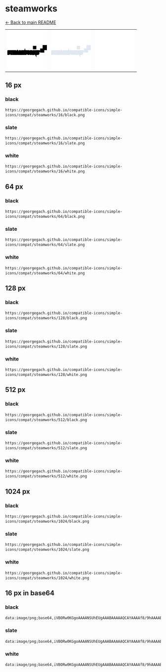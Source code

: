 # steamworks

[← Back to main README](../../README.md)

<table><tr>
  <td><img src="./128/black.png" width="128" alt="steamworks black icon" /></td>
  <td><img src="./128/slate.png" width="128" alt="steamworks slate icon" /></td>
  <td><img src="./128/white.png" width="128" alt="steamworks white icon" /></td>
</tr></table>

## 16 px

### black
```
https://georgegach.github.io/compatible-icons/simple-icons/compat/steamworks/16/black.png
```

### slate
```
https://georgegach.github.io/compatible-icons/simple-icons/compat/steamworks/16/slate.png
```

### white
```
https://georgegach.github.io/compatible-icons/simple-icons/compat/steamworks/16/white.png
```

## 64 px

### black
```
https://georgegach.github.io/compatible-icons/simple-icons/compat/steamworks/64/black.png
```

### slate
```
https://georgegach.github.io/compatible-icons/simple-icons/compat/steamworks/64/slate.png
```

### white
```
https://georgegach.github.io/compatible-icons/simple-icons/compat/steamworks/64/white.png
```

## 128 px

### black
```
https://georgegach.github.io/compatible-icons/simple-icons/compat/steamworks/128/black.png
```

### slate
```
https://georgegach.github.io/compatible-icons/simple-icons/compat/steamworks/128/slate.png
```

### white
```
https://georgegach.github.io/compatible-icons/simple-icons/compat/steamworks/128/white.png
```

## 512 px

### black
```
https://georgegach.github.io/compatible-icons/simple-icons/compat/steamworks/512/black.png
```

### slate
```
https://georgegach.github.io/compatible-icons/simple-icons/compat/steamworks/512/slate.png
```

### white
```
https://georgegach.github.io/compatible-icons/simple-icons/compat/steamworks/512/white.png
```

## 1024 px

### black
```
https://georgegach.github.io/compatible-icons/simple-icons/compat/steamworks/1024/black.png
```

### slate
```
https://georgegach.github.io/compatible-icons/simple-icons/compat/steamworks/1024/slate.png
```

### white
```
https://georgegach.github.io/compatible-icons/simple-icons/compat/steamworks/1024/white.png
```

## 16 px in base64

### black
```
data:image/png;base64,iVBORw0KGgoAAAANSUhEUgAAABAAAAAQCAYAAAAf8/9hAAAABmJLR0QA/wD/AP+gvaeTAAAAd0lEQVQ4je3PPQrCUBBF4e8ZRAUF9yBklRYuwHW5CzegFgqioGhsbiBFCgsbIaeZufM/DPwXG2w7eofTqKdwElth1YnPsYi/Ro1ScMA0iTsazKLHuKHgmaEV3qmr4YojHgm2yRfOuKS5yYJ9rll++3tL37sDv+ADwTQXW0t0RVAAAAAASUVORK5CYII=
```

### slate
```
data:image/png;base64,iVBORw0KGgoAAAANSUhEUgAAABAAAAAQCAYAAAAf8/9hAAAABmJLR0QA/wD/AP+gvaeTAAAAr0lEQVQ4je2QvWrCYABFz/2SYA0J1clOhSJk9eUcO/h0vkQmU6ixS1NKqxL4rkPBQZcMQhfPfOD+wJ3/R0PFzfZzpaDieTZZAry13dpQhUuxrj0CsJ00u25+TgoqZEqApv16NVQYqWm7D+OHIIHZWzKOYxA2mcTvX1P14ASREIkI+0iVCnKsvcUjUDpGSxIQFfi2yQLkxinoYMf3cdIvfrIsfXmadoPPsn01986NOAGKB0XzEX8g2AAAAABJRU5ErkJggg==
```

### white
```
data:image/png;base64,iVBORw0KGgoAAAANSUhEUgAAABAAAAAQCAYAAAAf8/9hAAAABmJLR0QA/wD/AP+gvaeTAAAAgUlEQVQ4je3QMYqCYQyE4edbf1lXFA8h2HpBCw+w5/IoFmIhKCoIjk0KQRvBRvCFkAyZKRK+fBBJlkn+7/QqyfbnifG3ei/J9G41wrh2C8zQWpINBmU6Ifgr3ccRDRf0qq7lm7UkhwpOKpAKXLGveYgOZ6wxR9da273yg4dzv7yJGxz4M6HV3omYAAAAAElFTkSuQmCC
```

